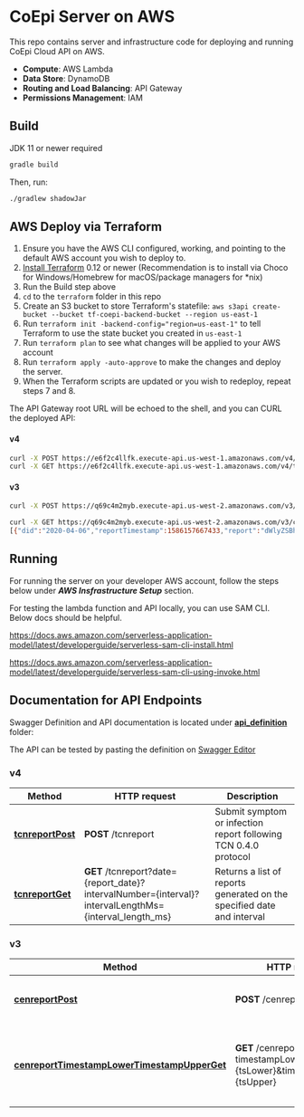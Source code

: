 # CoEpi Server on AWS

This repo contains server and infrastructure code for deploying and running
CoEpi Cloud API on AWS.

* **Compute**: AWS Lambda
* **Data Store**: DynamoDB
* **Routing and Load Balancing**: API Gateway
* **Permissions Management**: IAM

## Build

JDK 11 or newer required

```sh
gradle build
```

Then, run:

```sh
./gradlew shadowJar
```

## AWS Deploy via Terraform

1. Ensure you have the AWS CLI configured, working, and pointing to the default AWS
   account you wish to deploy to.
2. [Install Terraform](https://www.terraform.io/downloads.html) 0.12 or newer
   (Recommendation is to install via Choco for Windows/Homebrew for macOS/package managers for
   *nix)
3. Run the Build step above
4. `cd` to the `terraform` folder in this repo
5. Create an S3 bucket to store Terraform's statefile: `aws s3api create-bucket --bucket tf-coepi-backend-bucket --region us-east-1`
6. Run `terraform init -backend-config="region=us-east-1"` to tell Terraform to
   use the state bucket you created in `us-east-1`
7. Run `terraform plan` to see what changes will be applied to
   your AWS account
8. Run `terraform apply -auto-approve` to make the changes and deploy the
   server.
9. When the Terraform scripts are updated or you wish to redeploy, repeat steps
   7 and 8.

The API Gateway root URL will be echoed to the shell, and you can CURL the
deployed API:

#### v4

```sh
curl -X POST https://e6f2c4llfk.execute-api.us-west-1.amazonaws.com/v4/tcnreport -d "ZXlKMFpYTjBJam9pWW05a2VTSjk="
curl -X GET https://e6f2c4llfk.execute-api.us-west-1.amazonaws.com/v4/tcnreport
```

#### v3
```sh
curl -X POST https://q69c4m2myb.execute-api.us-west-2.amazonaws.com/v3/cenreport -d '{ "report": "dWlyZSBhdXRob3JgdsF0aW9uLgo=", "cenKeys": [ "baz", "das" ]}'

curl -X GET https://q69c4m2myb.execute-api.us-west-2.amazonaws.com/v3/cenreport
[{"did":"2020-04-06","reportTimestamp":1586157667433,"report":"dWlyZSBhdXRob3JpemF0aW9uLgo=","cenKeys":["bar","foo"]},{"did":"2020-04-06","reportTimestamp":1586158348099,"report":"dWlyZSBhdXRob3JpemF0aW9uLgo=","cenKeys":["bar","foo"]},{"did":"2020-04-06","reportTimestamp":1586158404001,"report":"dWlyZSBhdXRob3JgdsF0aW9uLgo=","cenKeys":["baz","das"]}]
```

## Running

For running the server on your developer AWS account, follow the steps
below under ***AWS Insfrastructure Setup*** section.

For testing the lambda function and API locally, you can use SAM CLI. Below docs should be helpful.

https://docs.aws.amazon.com/serverless-application-model/latest/developerguide/serverless-sam-cli-install.html

https://docs.aws.amazon.com/serverless-application-model/latest/developerguide/serverless-sam-cli-using-invoke.html 

## Documentation for API Endpoints

Swagger Definition and API documentation is located
under [**api_definition**](api_definition) folder:

The API can be tested by pasting the definition on [Swagger Editor](http://editor.swagger.io/)

### v4
Method | HTTP request | Description
------------- | ------------- | -------------
[**tcnreportPost**](docs/DefaultApi.md#cenreportpost) | **POST** /tcnreport | Submit symptom or infection report following TCN 0.4.0 protocol
[**tcnreportGet**](docs/DefaultApi.md#cenreporttimestamplowertimestampupperget) | **GET** /tcnreport?date={report_date}?intervalNumber={interval}?intervalLengthMs={interval_length_ms}| Returns a list of reports generated on the specified date and interval


### v3
Method | HTTP request | Description
------------- | ------------- | -------------
[**cenreportPost**](docs/DefaultApi.md#cenreportpost) | **POST** /cenreport | Submit symptom or infection report
[**cenreportTimestampLowerTimestampUpperGet**](docs/DefaultApi.md#cenreporttimestamplowertimestampupperget) | **GET** /cenreport?timestampLower={tsLower}&timestampUpper={tsUpper} | Returns a list of reports generated between a timestamp range

